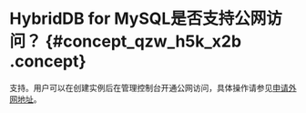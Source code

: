 # HybridDB for MySQL是否支持公网访问？ {#concept_qzw_h5k_x2b .concept}

支持。用户可以在创建实例后在管理控制台开通公网访问，具体操作请参见[申请外网地址](../../../../cn.zh-CN/快速入门/申请外网地址.md#)。


